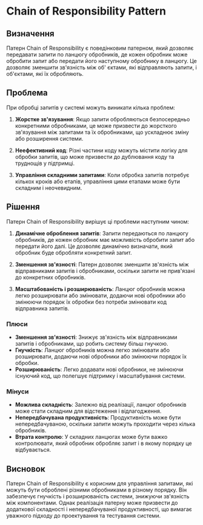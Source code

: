 # Chain of Responsibility Pattern

## Визначення

Патерн Chain of Responsibility є поведінковим патерном, який дозволяє передавати запити по ланцюгу обробників, де кожен
обробник може обробити запит або передати його наступному обробнику в ланцюгу. Це дозволяє зменшити зв'язність між об'
єктами, які відправляють запити, і об'єктами, які їх обробляють.

## Проблема

При обробці запитів у системі можуть виникати кілька проблем:

1. **Жорстке зв'язування**: Якщо запити обробляються безпосередньо конкретними обробниками, це може призвести до
   жорсткого зв'язування між запитами та їх обробниками, що ускладнює зміну або розширення системи.

2. **Неефективний код**: Різні частини коду можуть містити логіку для обробки запитів, що може призвести до дублювання
   коду та труднощів у підтримці.

3. **Управління складними запитами**: Коли обробка запитів потребує кількох кроків або етапів, управління цими етапами
   може бути складним і неочевидним.

## Рішення

Патерн Chain of Responsibility вирішує ці проблеми наступним чином:

1. **Динамічне оброблення запитів**: Запити передаються по ланцюгу обробників, де кожен обробник має можливість обробити
   запит або передати його далі. Це дозволяє динамічно визначати, який обробник буде обробляти конкретний запит.

2. **Зменшення зв'язності**: Патерн дозволяє зменшити зв'язність між відправниками запитів і обробниками, оскільки
   запити не прив'язані до конкретних обробників.

3. **Масштабованість і розширюваність**: Ланцюг обробників можна легко розширювати або змінювати, додаючи нові обробники
   або змінюючи порядок їх обробки без потреби змінювати код відправника запитів.

### Плюси

- **Зменшення зв'язності**: Знижує зв'язність між відправниками запитів і обробниками, що робить систему більш гнучкою.
- **Гнучкість**: Ланцюг обробників можна легко змінювати або розширювати, додаючи нові обробники або змінюючи порядок їх
  обробки.
- **Розширюваність**: Легко додавати нові обробники, не змінюючи існуючий код, що полегшує підтримку і масштабування
  системи.

### Мінуси

- **Можлива складність**: Залежно від реалізації, ланцюг обробників може стати складним для відстеження і відлагодження.
- **Непередбачувана продуктивність**: Продуктивність може бути непередбачуваною, оскільки запити можуть проходити через
  кілька обробників.
- **Втрата контролю**: У складних ланцюгах може бути важко контролювати, який обробник обробляє запит і в якому порядку
  це відбувається.

## Висновок

Патерн Chain of Responsibility є корисним для управління запитами, які можуть бути оброблені різними обробниками в
різному порядку. Він забезпечує гнучкість і розширюваність системи, знижуючи зв'язність між компонентами. Однак
реалізація патерну може призвести до додаткової складності і непередбачуваної продуктивності, що вимагає уважного
підходу до проектування та тестування системи.

